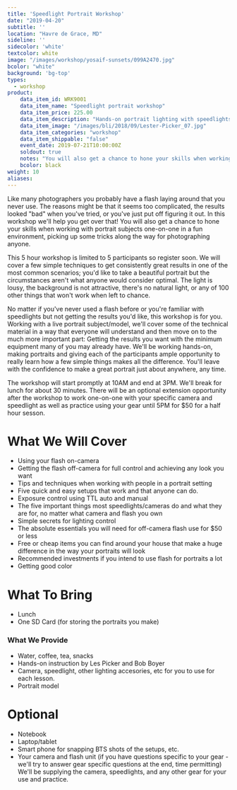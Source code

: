 ```yaml
---
title: 'Speedlight Portrait Workshop'
date: "2019-04-20"
subtitle: ''
location: "Havre de Grace, MD"
sideline: ''
sidecolor: 'white'
textcolor: white
image: "/images/workshop/yosaif-sunsets/099A2470.jpg"
bcolor: "white"
background: 'bg-top'
types:
  - workshop
product:
    data_item_id: WRK9001
    data_item_name: "Speedlight portrait workshop"
    data_item_price: 225.00
    data_item_description: "Hands-on portrait lighting with speedlights."
    data_item_image: "/images/bli/2018/09/Lester-Picker_07.jpg"
    data_item_categories: "workshop"
    data_item_shippable: "false"
    event_date: 2019-07-21T10:00:00Z
    soldout: true
    notes: "You will also get a chance to hone your skills when working with portrait subjects one-on-one in a fun environment, picking up some tricks along the way for working with anyone."
    bcolor: black
weight: 10
aliases:
---
```

Like many photographers you probably have a flash laying around that you never use. The reasons might be that it seems too complicated, the results looked "bad" when you've tried, or you've just put off figuring it out. In this workshop we'll help you get over that! You will also get a chance to hone your skills when working with portrait subjects one-on-one in a fun environment, picking up some tricks along the way for photographing anyone.

This 5 hour workshop is limited to 5 participants so register soon. We will cover a few simple techniques to get consistently great results in one of the most common scenarios; you'd like to take a beautiful portrait but the circumstances aren't what anyone would consider optimal. The light is lousy, the background is not attractive, there's no natural light, or any of 100 other things that won't work when left to chance.

No matter if you've never used a flash before or you're familiar with speedlights but not getting the results you'd like, this workshop is for you. Working with a live portrait subject/model, we'll cover some of the technical material in a way that everyone will understand and then move on to the much more important part: Getting the results you want with the minimum equipment many of you may already have. We'll be working hands-on, making portraits and giving each of the participants ample opportunity to really learn how a few simple things makes all the difference. You'll leave with the confidence to make a great portrait just about anywhere, any time.

The workshop will start promptly at 10AM and end at 3PM. We'll break for lunch for about 30 minutes. There will be an optional extension opportunity after the workshop to work one-on-one with your specific camera and speedlight as well as practice using your gear until 5PM for $50 for a half hour sesson.

# What We Will Cover

- Using your flash on-camera
- Getting the flash off-camera for full control and achieving any look you want
- Tips and techniques when working with people in a portrait setting
- Five quick and easy setups that work and that anyone can do.
- Exposure control using TTL auto and manual
- The five important things most speedlights/cameras do and what they are for, no matter what camera and flash you own
- Simple secrets for lighting control
- The absolute essentials you will need for off-camera flash use for $50 or less
- Free or cheap items you can find around your house that make a huge difference in the way your portraits will look
- Recommended investments if you intend to use flash for portraits a lot
- Getting good color

# What To Bring

- Lunch
- One SD Card (for storing the portraits you make)

### What We Provide

- Water, coffee, tea, snacks
- Hands-on instruction by Les Picker and Bob Boyer
- Camera, speedlight, other lighting accesories, etc for you to use for each lesson.
- Portrait model

# Optional

- Notebook
- Laptop/tablet
- Smart phone for snapping BTS shots of the setups, etc.
- Your camera and flash unit (if you have questions specific to your gear - we'll try to answer gear specific questions at the end, time permitting) We'll be supplying the camera, speedlights, and any other gear for your use and practice.

